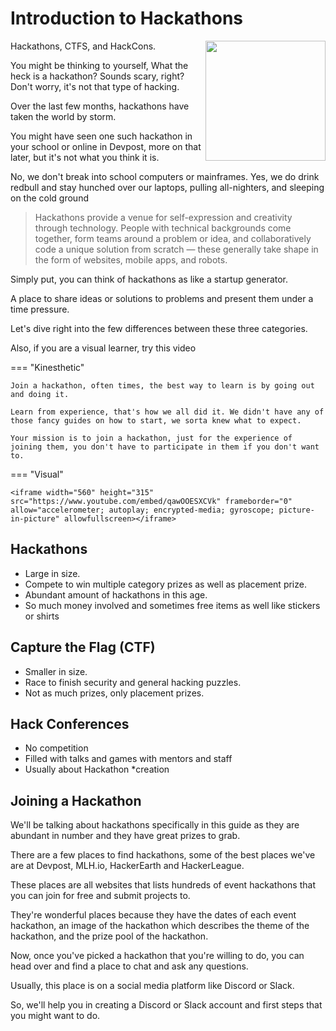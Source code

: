 

# Introduction to Hackathons
<img src="https://images-na.ssl-images-amazon.com/images/I/81iVhz6Rt6L._SL1000_.jpg" align='right' style='width:20vw;'></img>

Hackathons, CTFS, and HackCons.

You might be thinking to yourself, What the heck is a hackathon? Sounds scary, right? Don't worry, it's not that type of hacking.

Over the last few months, hackathons have taken the world by storm.

You might have seen one such hackathon in your school or online in Devpost, more on that later, but it's not what you think it is.

No, we don't break into school computers or mainframes. Yes, we do drink redbull and stay hunched over our laptops, pulling all-nighters, and sleeping on the cold ground

> Hackathons provide a venue for self-expression and creativity through technology. People with technical backgrounds come together, form teams around a problem or idea, and collaboratively code a unique solution from scratch — these generally take shape in the form of websites, mobile apps, and robots.

Simply put, you can think of hackathons as like a startup generator.

A place to share ideas or solutions to problems and present them under a time pressure.

Let's dive right into the few differences between these three categories.

Also, if you are a visual learner, try this video

=== "Kinesthetic"

    Join a hackathon, often times, the best way to learn is by going out and doing it.

    Learn from experience, that's how we all did it. We didn't have any of those fancy guides on how to start, we sorta knew what to expect.

    Your mission is to join a hackathon, just for the experience of joining them, you don't have to participate in them if you don't want to.

=== "Visual"

    <iframe width="560" height="315" src="https://www.youtube.com/embed/qawOOESXCVk" frameborder="0" allow="accelerometer; autoplay; encrypted-media; gyroscope; picture-in-picture" allowfullscreen></iframe>


## Hackathons

- Large in size.
- Compete to win multiple category prizes as well as placement prize.
- Abundant amount of hackathons in this age.
- So much money involved and sometimes free items as well like stickers or shirts

## Capture the Flag (CTF)

- Smaller in size.
- Race to finish security and general hacking puzzles.
- Not as much prizes, only placement prizes.

## Hack Conferences

- No competition
- Filled with talks and games with mentors and staff
- Usually about Hackathon *creation


## Joining a Hackathon

We'll be talking about hackathons specifically in this guide as they are abundant in number and they have great prizes to grab.

There are a few places to find hackathons, some of the best places we've are at Devpost, MLH.io, HackerEarth and HackerLeague.

These places are all websites that lists hundreds of event hackathons that you can join for free and submit projects to.

They're wonderful places because they have the dates of each event hackathon, an image of the hackathon which describes the theme of the hackathon, and the prize pool of the hackathon.

Now, once you've picked a hackathon that you're willing to do, you can head over and find a place to chat and ask any questions.

Usually, this place is on a social media platform like Discord or Slack.

So, we'll help you in creating a Discord or Slack account and first steps that you might want to do.
